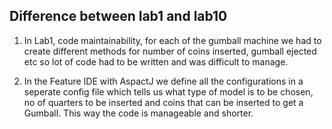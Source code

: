 ## Difference between lab1 and lab10

1. In Lab1, code maintainability, for each of the gumball machine we had to create different methods for number of coins inserted, gumball ejected etc so lot of code had to be written and was difficult to manage.

2. In the Feature IDE with AspactJ we define all the configurations in a seperate config file which tells us what type of model is to be chosen, no of quarters to be inserted and coins that can be inserted to get a Gumball. This way the code is manageable and shorter.
